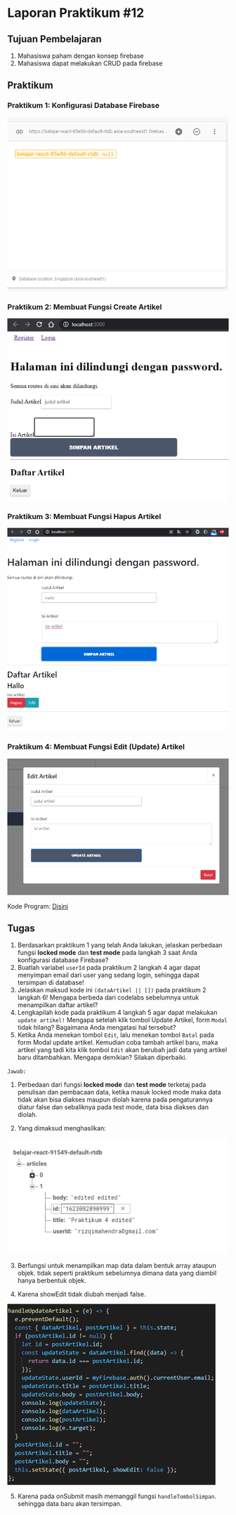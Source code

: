 # Laporan Praktikum #12

## Tujuan Pembelajaran

1. Mahasiswa paham dengan konsep firebase
2. Mahasiswa dapat melakukan CRUD pada firebase


## Praktikum

### Praktikum 1: Konfigurasi Database Firebase

![Praktikum 1](img/Screenshot_1.png)

### Praktikum 2: Membuat Fungsi Create Artikel

![Praktikum 2](img/Screenshot_2.png)

### Praktikum 3: Membuat Fungsi Hapus Artikel

![Praktikum 3](img/Screenshot_3.png)

### Praktikum 4: Membuat Fungsi Edit (Update) Artikel

![Praktikum 4](img/Screenshot_4.png)



Kode Program: [Disini](../../src/12_crud_firebase/firebase-app)



## Tugas

1. Berdasarkan praktikum 1 yang telah Anda lakukan, jelaskan perbedaan fungsi **locked mode** dan **test mode** pada langkah 3 saat Anda konfigurasi database Firebase?
2. Buatlah variabel `userId` pada praktikum 2 langkah 4 agar dapat menyimpan email dari user yang sedang login, sehingga dapat tersimpan di database!
3. Jelaskan maksud kode ini `(dataArtikel || [])` pada praktikum 2 langkah 6! Mengapa berbeda dari codelabs sebelumnya untuk menampilkan daftar artikel?
4. Lengkapilah kode pada praktikum 4 langkah 5 agar dapat melakukan `update artikel!` Mengapa setelah klik tombol Update Artikel, form `Modal` tidak hilang? Bagaimana Anda mengatasi hal tersebut?
5. Ketika Anda menekan tombol `Edit`, lalu menekan tombol `Batal` pada form Modal update artikel. Kemudian coba tambah artikel baru, maka artikel yang tadi kita klik tombol `Edit` akan berubah jadi data yang artikel baru ditambahkan. Mengapa demikian? Silakan diperbaiki.

`Jawab:`

1. Perbedaan dari fungsi **locked mode** dan **test mode** terketaj pada penulisan dan pembacaan data, ketika masuk locked mode maka data tidak akan bisa diakses maupun diolah karena pada pengaturannya diatur false dan sebaliknya pada test mode, data bisa diakses dan diolah.

2. Yang dimaksud menghasilkan:

![Tugas 2](img/Screenshot_5.png)

3. Berfungsi untuk menampilkan map data dalam bentuk array ataupun objek. tidak seperti praktikum sebelumnya dimana data yang diambil hanya berbentuk objek.

4. Karena showEdit tidak diubah menjadi false.

![Tugas 4](img/Screenshot_6.png)

5. Karena pada onSubmit masih memanggil fungsi `handleTombolSimpan`. sehingga data baru akan tersimpan.
